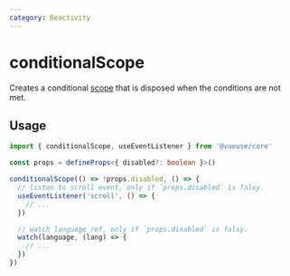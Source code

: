```yaml
---
category: Reactivity
---
```


# conditionalScope

Creates a conditional [scope](https://vuejs.org/api/reactivity-advanced.html#effectscope) that is disposed when the conditions are not met.

## Usage

```ts
import { conditionalScope, useEventListener } from '@vueuse/core'

const props = defineProps<{ disabled?: boolean }>()

conditionalScope(() => !props.disabled, () => {
  // listen to scroll event, only if `props.disabled` is falsy.
  useEventListener('scroll', () => {
    // ...
  })

  // watch language ref, only if `props.disabled` is falsy.
  watch(language, (lang) => {
    // ...
  })
})
```
